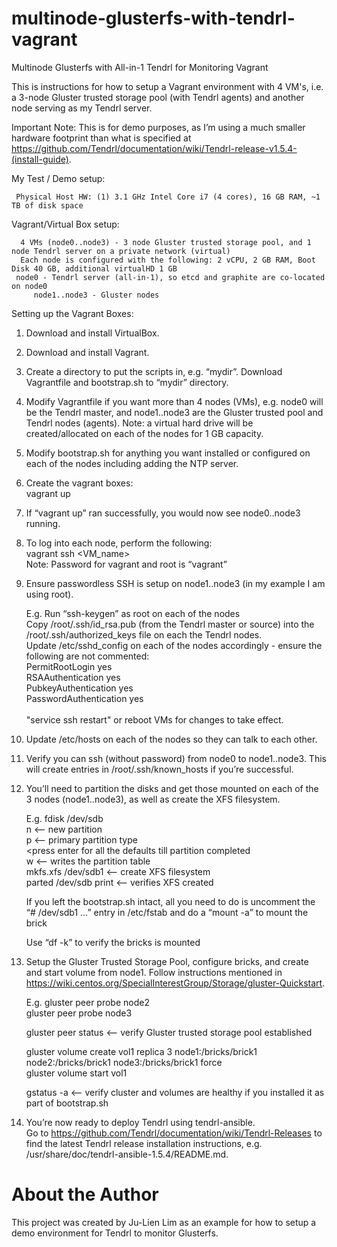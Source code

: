 # multinode-glusterfs-with-tendrl-vagrant
Multinode Glusterfs with All-in-1 Tendrl for Monitoring Vagrant 

This is instructions for how to setup a Vagrant environment with 4 VM's, i.e. a 3-node Gluster trusted storage pool (with Tendrl agents) and another node serving as my Tendrl server.  

Important Note: This is for demo purposes, as I’m using a much smaller hardware footprint than what is specified at https://github.com/Tendrl/documentation/wiki/Tendrl-release-v1.5.4-(install-guide).

My Test / Demo setup:

	 Physical Host HW: (1) 3.1 GHz Intel Core i7 (4 cores), 16 GB RAM, ~1 TB of disk space
	
Vagrant/Virtual Box setup:
   
      4 VMs (node0..node3) - 3 node Gluster trusted storage pool, and 1 node Tendrl server on a private network (virtual)
      Each node is configured with the following: 2 vCPU, 2 GB RAM, Boot Disk 40 GB, additional virtualHD 1 GB
	 node0 - Tendrl server (all-in-1), so etcd and graphite are co-located on node0
         node1..node3 - Gluster nodes

Setting up the Vagrant Boxes:

1. Download and install VirtualBox.

2. Download and install Vagrant.

3. Create a directory to put the scripts in, e.g. “mydir”.  Download Vagrantfile and bootstrap.sh to “mydir” directory.

4. Modify Vagrantfile if you want more than 4 nodes (VMs), e.g. node0 will be the Tendrl master, and node1..node3 are the Gluster trusted pool and Tendrl nodes (agents).  Note: a virtual hard drive will be created/allocated on each of the nodes for 1 GB capacity.

5. Modify bootstrap.sh for anything you want installed or configured on each of the nodes including adding the NTP server.

6. Create the vagrant boxes: <BR>
        vagrant up

7. If “vagrant up” ran successfully, you would now see node0..node3 running.

8. To log into each node, perform the following: <BR>
        vagrant ssh <VM_name>  <BR>
        Note: Password for vagrant and root is “vagrant”  <BR>
          
9. Ensure passwordless SSH is setup on node1..node3 (in my example I am using root). <BR>

	E.g. Run “ssh-keygen” as root on each of the nodes <BR>
	Copy /root/.ssh/id_rsa.pub (from the Tendrl master or source) into the /root/.ssh/authorized_keys file on each the Tendrl nodes. <BR>
	Update /etc/sshd_config on each of the nodes accordingly - ensure the following are not commented: <BR>
        PermitRootLogin yes  <BR>
        RSAAuthentication yes  <BR>
        PubkeyAuthentication yes  <BR>
        PasswordAuthentication yes  <BR>
          <BR>
	"service ssh restart" or reboot VMs for changes to take effect.  <BR>
  
10. Update /etc/hosts on each of the nodes so they can talk to each other.

11. Verify you can ssh (without password) from node0 to node1..node3.  This will create entries in /root/.ssh/known_hosts if you’re successful.

12. You’ll need to partition the disks and get those mounted on each of the 3 nodes (node1..node3), as well as create the XFS filesystem.

	E.g. fdisk /dev/sdb  <BR>
	 	n 	<— new partition  <BR>
	 	p 	<— primary partition type  <BR>
	 	<press enter for all the defaults till partition completed  <BR>
	 	w	<— writes the partition table  <BR>
	mkfs.xfs /dev/sdb1	<— create XFS filesystem  <BR>
	parted /dev/sdb print	<— verifies XFS created  <BR>
         
	If you left the bootstrap.sh intact, all you need to do is uncomment the “# /dev/sdb1 …” entry in /etc/fstab and do a “mount -a” to mount the brick
         
	Use “df -k” to verify the bricks is mounted  <BR>

13. Setup the Gluster Trusted Storage Pool, configure bricks, and create and start volume from node1.  Follow instructions mentioned in https://wiki.centos.org/SpecialInterestGroup/Storage/gluster-Quickstart.

       E.g. 
        gluster peer probe node2  <BR>
	gluster peer probe node3  <BR>
         
	gluster peer status	<— verify Gluster trusted storage pool established  <BR>
         
	gluster volume create vol1 replica 3 node1:/bricks/brick1 node2:/bricks/brick1 node3:/bricks/brick1 force  <BR>
	gluster volume start vol1  <BR>
         
	gstatus -a	        <— verify cluster and volumes are healthy if you installed it as part of bootstrap.sh  <BR>

14. You’re now ready to deploy Tendrl using tendrl-ansible.  
        Go to https://github.com/Tendrl/documentation/wiki/Tendrl-Releases to find the latest Tendrl release installation instructions, e.g. /usr/share/doc/tendrl-ansible-1.5.4/README.md. <BR>


# About the Author
This project was created by Ju-Lien Lim as an example for how to setup a demo environment for Tendrl to monitor Glusterfs.
